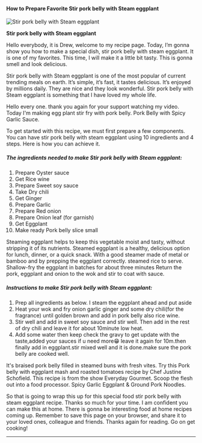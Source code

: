             

#### How to Prepare Favorite Stir pork belly with Steam eggplant

![Stir pork belly with Steam eggplant](https://img-global.cpcdn.com/recipes/d6a8544adbf58b36/751x532cq70/stir-pork-belly-with-steam-eggplant-recipe-main-photo.jpg)

**Stir pork belly with Steam eggplant**

Hello everybody, it is Drew, welcome to my recipe page. Today, I’m gonna show you how to make a special dish, stir pork belly with steam eggplant. It is one of my favorites. This time, I will make it a little bit tasty. This is gonna smell and look delicious.

Stir pork belly with Steam eggplant is one of the most popular of current trending meals on earth. It’s simple, it’s fast, it tastes delicious. It’s enjoyed by millions daily. They are nice and they look wonderful. Stir pork belly with Steam eggplant is something that I have loved my whole life.

Hello every one. thank you again for your support watching my video. Today I'm making egg plant stir fry with pork belly. Pork Belly with Spicy Garlic Sauce.

To get started with this recipe, we must first prepare a few components. You can have stir pork belly with steam eggplant using 10 ingredients and 4 steps. Here is how you can achieve it.

##### The ingredients needed to make Stir pork belly with Steam eggplant:

1.  Prepare Oyster sauce
2.  Get Rice wine
3.  Prepare Sweet soy sauce
4.  Take Dry chili
5.  Get Ginger
6.  Prepare Garlic
7.  Prepare Red onion
8.  Prepare Onion leaf (for garnish)
9.  Get Eggplant
10.  Make ready Pork belly slice small

Steaming eggplant helps to keep this vegetable moist and tasty, without stripping it of its nutrients. Steamed eggplant is a healthy, delicious option for lunch, dinner, or a quick snack. With a good steamer made of metal or bamboo and by prepping the eggplant correctly. steamed rice to serve. Shallow-fry the eggplant in batches for about three minutes Return the pork, eggplant and onion to the wok and stir to coat with sauce.

##### Instructions to make Stir pork belly with Steam eggplant:

1.  Prep all ingredients as below. I steam the eggplant ahead and put aside
2.  Heat your wok and fry onion garlic ginger and some dry chili(for the fragrance) until golden brown and add in pork belly also rice wine.
3.  Stir well and add in sweet soy sauce and stir well. Then add in the rest of dry chili and leave it for about 10minute low heat.
4.  Add some water then keep check the gravy to get update with the taste,added your sauces if u need more😁 leave it again for 10m.then finally add in eggplant.stir mixed well and it is done.make sure the pork belly are cooked well.

It's braised pork belly filled in steamed buns with fresh vites. Try this Pork belly with eggplant mash and roasted tomatoes recipe by Chef Justine Schofield. This recipe is from the show Everyday Gourmet. Scoop the flesh out into a food processor. Spicy Garlic Eggplant & Ground Pork Noodles.

So that is going to wrap this up for this special food stir pork belly with steam eggplant recipe. Thanks so much for your time. I am confident you can make this at home. There is gonna be interesting food at home recipes coming up. Remember to save this page on your browser, and share it to your loved ones, colleague and friends. Thanks again for reading. Go on get cooking!

* * *